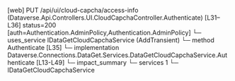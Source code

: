 [web] PUT /api/ui/cloud-capcha/access-info  (Dataverse.Api.Controllers.UI.CloudCapchaController.Authenticate)  [L31–L36] status=200 [auth=Authentication.AdminPolicy,Authentication.AdminPolicy]
  └─ uses_service IDataGetCloudCapchaService (AddTransient)
    └─ method Authenticate [L35]
      └─ implementation Dataverse.Connections.DataGet.Services.DataGetCloudCapchaService.Authenticate [L13-L49]
  └─ impact_summary
    └─ services 1
      └─ IDataGetCloudCapchaService

